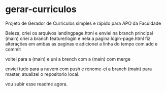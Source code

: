 # gerar-curriculos
Projeto de Gerador de Curriculos simples e rápido para APO da Faculdade

Beleza, criei os arquivos landingpage.html e enviei na branch principal (main)
criei a branch feature/login e nela a pagina login-page.html
fiz alterações em ambas as paginas e adicionei a linha do tempo com add e commit

voltei para a (main) e uni a brench com a (main) com merge

enviei tudo para a nuvem com push e renome-ei a branch (main) para master, atualizei o repositorio local.

vou subir esse readme agora.